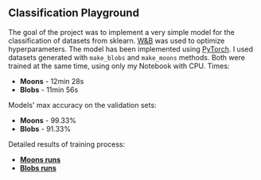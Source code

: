 ## Classification Playground

The goal of the project was to implement a very simple model for the classification of datasets from sklearn. [W&B](wandb.ai) was used to optimize hyperparameters. The model has been implemented using [PyTorch](https://pytorch.org/). I used datasets generated with `make_blobs` and `make_moons` methods. Both were trained at the same time, using only my Notebook with CPU. Times:

- **Moons** - 12min 28s
- **Blobs** - 11min 56s

Models' max accuracy on the validation sets:

- **Moons** - 99.33%
- **Blobs** - 91.33%

Detailed results of training process:

- [**Moons runs**](https://wandb.ai/jmisilo/classification-playground-moons-sweep?workspace=user-jmisilo)
- [**Blobs runs**](https://wandb.ai/jmisilo/classification-playground-blobs-sweep?workspace=user-jmisilo)